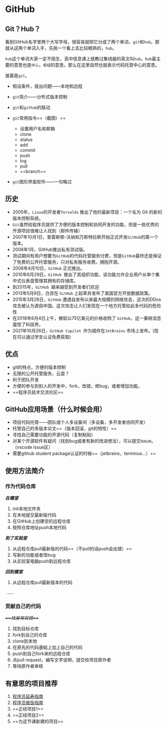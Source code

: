 # GitHub

## Git？Hub？

看到GitHub名字里两个大写字母，很容易就把它分成了两个单词，`git`和`hub`。那就从这两个单词入手，先挑一个看上去比较眼熟的，`hub`。

`hub`这个单词大家一定不陌生，高中信息课上就教过集线器的英文叫`hub`。`hub`最主要的意思也是`中心`，`枢纽`的意思。那么在这里自然也就表示代码托管中心的意思。

接着是`git`。

- 假设条件，提出问题——本地和远程
- `git`简介——分布式版本控制
- `git`和`github`的联动
- `git`常用指令==（截图）==
  - 设置用户名和邮箱
  - clone
  - status
  - add
  - commit
  - push
  - log
  - pull
  - ==branch==

- `git`图形界面软件——一句略过

## 历史

- 2005年，`Linux`的开发者`Torvalds` 推出了他的最新项目：一个名为 Git 的新的版本控制系统。
- `Git`虽然给程序员提供了方便的版本控制和协同开发的功能，但是一些优秀的开源项目很难让人找到（邮件传输）
- 2007年10月1日，普雷斯顿-沃纳和万斯特拉斯开始正式开发`GitHub`的第一个版本。
- 2008年1月，GitHub推出私有测试版。
- 测试期间有用户想要为`GitHub`的代码托管服务付费，但是`GitHub`最终还是保证了免费的公开托管服务，只对私有服务收费。拥抱开源。
- 2008年4月10日，`GitHub` 正式推出。
- 2010年6月29日，`GitHub `推出了其组织功能，该功能允许企业用户从单个集中式仪表盘管理其拥有的存储库。
- 到2015年，`GitHub `越来越受到开发者们欢迎
- 2013年5月9日，白宫在 `GitHub` 上起草并发布了美国官方开放数据政策。
- 2015年3月28日，`GitHub` 遭遇自发布以来最大规模的网络攻击，这次的DDos攻击被认为源自中国。这次攻击让人们发现在一个地方托管如此多代码的危险性
- 在2018年6月4日上午，微软以75亿美元的价格收购了 `GitHub`，这一重磅消息震惊了科技界。 
- 2021年10月26日，`GitHub Copilot `作为插件在`JetBrains` 市场上发布。(现在可以通过学生认证免费获取)

## 优点

- git的特点，方便的版本控制
- 无限的公开托管服务，云盘？
- 利于团队开发
- 方便的参与到别人的开发中，fork，改错，修bug，或者增加功能。
- ==程序员技术交流社区==

## GitHub应用场景（什么时候会用）

- 项目代码托管——团队或个人多设备间（多设备，多开发者协同开发）
- 托管自己的多版本论文==（版本回滚，git的特性）==
- 寻找自己需要功能的开源代码（复制粘贴）
- 对某个开源软件有疑问（找到bug或者有新的改进想法），可以提交issue。（vscode issue区）
- 需要github student package认证的时候==（jetbrains，terminus...）==

## 使用方法简介

### 作为代码仓库

***在寝室***

1. init本地文件夹
2. 在本地提交最新版代码
3. 在GitHub上创建空的远程仓库
4. 按照仓库地址push本地代码

***到了实验室***

1. 从远程仓库pull最新版的代码==（不pull的话push会出错）==
2. 写新的功能或者改bug
3. 从实验室电脑push到远程仓库

***回到寝室***

1. 从远程仓库pull最新版本的代码

​		......

### 贡献自己的代码

~~==*找吴穹实践*==~~

1. 找到目标仓库
2. fork到自己的仓库
3. clone到本地
4. 在原先的代码基础上加上自己的代码
5. push到自己fork来的远程仓库
6. 点pull request，编写文字说明，提交给项目原作者
7. 等待原作者审核			

## 有意思的项目推荐

1. [程序员延寿指南](https://github.com/geekan/HowToLiveLonger)
2. [程序员做饭指南](https://github.com/Anduin2017/HowToCook)
3. ==正经项目1==
4. ==正经项目2==
5. ==为这节课新建的项目==
